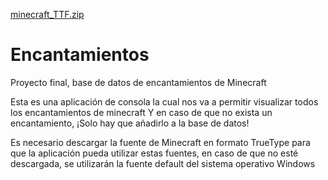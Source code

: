 [minecraft_TTF.zip](https://github.com/Maurch/Encantamientos/files/9985065/minecraft_TTF.zip)
# Encantamientos
Proyecto final, base de datos de encantamientos de Minecraft

Esta es una aplicación de consola la cual nos va a permitir visualizar todos los encantamientos de minecraft
Y en caso de que no exista un encantamiento, ¡Solo hay que añadirlo a la base de datos!

Es necesario descargar la fuente de Minecraft en formato TrueType para que la aplicación pueda utilizar estas fuentes,
en caso de que no esté descargada, se utilizarán la fuente default del sistema operativo Windows
